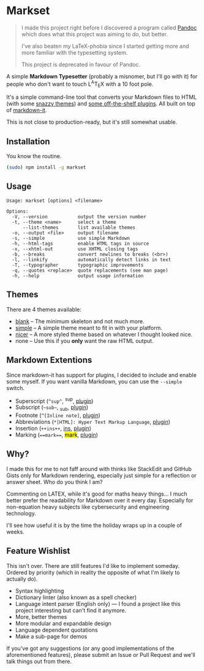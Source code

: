 # Markset

>
> I made this project right before I discovered a program called [Pandoc](https://pandoc.org/) which does what this project was aiming to do, but better.
> 
> I've also beaten my LaTeX-phobia since I started getting more and more familiar with the typesetting system.
>
> This project is deprecated in favour of Pandoc.
>

A simple **Markdown Typesetter** (probably a misnomer, but I'll go with it) for people who don't want to touch L<sup>A</sup>T<sub>E</sub>X with a 10 foot pole.

It's a simple command-line tool that converts your Markdown files to HTML (with some [snazzy themes](themes/)) and [some off-the-shelf plugins](data/plugins.json). All built on top of [markdown-it](https://markdown-it.github.io/markdown-it/).

This is not close to production-ready, but it's still somewhat usable.

## Installation

You know the routine.

```bash
(sudo) npm install -g markset
```

## Usage
```
Usage: markset [options] <filename>

Options:
  -V, --version           output the version number
  -t, --theme <name>      select a theme
      --list-themes       list available themes
  -o, --output <file>     output filename
  -s, --simple            use simple Markdown
  -h, --html-tags         enable HTML tags in source
  -x, --xhtml-out         use XHTML closing tags
  -b, --breaks            convert newlines to breaks (<br>)
  -l, --linkify           automatically detect links in text
  -T, --typographer       typographic improvements
  -q, --quotes <replace>  quote replacements (see man page)
  -h, --help              output usage information
```

## Themes

There are 4 themes available:

* [blank](themes/blank.html) &ndash; The minimum skeleton and not much more.
* [simple](themes/simple.html) &ndash; A simple theme meant to fit in with your platform.
* [nicer](thegreatrazz/nicer.html) &ndash; A more styled theme based on whatever I thought looked nice.
* none &ndash; Use this if you **only** want the raw HTML output.

## Markdown Extentions

Since markdown-it has support for plugins, I decided to include and enable some myself. If you want vanilla Markdown, you can use the `--simple` switch.

* Superscript (`^sup^`, <sup>sup</sup>, [plugin](https://github.com/markdown-it/markdown-it-sub))
* Subscript (`~sub~`, <sub>sub</sub>, [plugin](https://github.com/markdown-it/markdown-it-sup))
* Footnote (`^[Inline note]`, [plugin](https://github.com/markdown-it/markdown-it-footnote))
* Abbreviations (`*[HTML]: Hyper Text Markup Language`, [plugin]())
* Insertion (`++ins++`, <ins>ins</ins>, [plugin](https://github.com/markdown-it/markdown-it-ins))
* Marking (`==mark==`, <mark>mark</mark>, [plugin](https://github.com/markdown-it/markdown-it-mark))

## Why?

I made this for me to not faff around with thinks like StackEdit and GitHub Gists only for Markdown rendering, especially just simple for a reflection or answer sheet. Who do you think I am?

Commenting on LATEX, while it's good for maths heavy things... I much better prefer the readability for Markdown over it every day. Especially for non-equation heavy subjects like cybersecurity and engineering technology.

I'll see how useful it is by the time the holiday wraps up in a couple of weeks.

## Feature Wishlist

This isn't over. There are still features I'd like to implement someday. Ordered by priority (which in reality the opposite of what I'm likely to actually do).

* Syntax highlighting
* Dictionary linter (also known as a spell checker)
* Language intent parser (English only) &mdash; I found a project like this project interesting but can't find it anymore.
* More, better themes
* More modular and expandable design
* Language dependent quotations
* Make a sub-page for demos

If you've got any suggestions (or any good implementations of the aforementioned features), please submit an Issue or Pull Request and we'll talk things out from there.